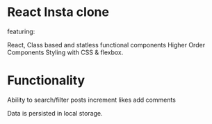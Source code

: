 # React Insta clone
featuring:

React, 
Class based and statless functional components
Higher Order Components
Styling with CSS & flexbox. 


# Functionality

Ability to search/filter posts
increment likes
add comments

Data is persisted in local storage. 
